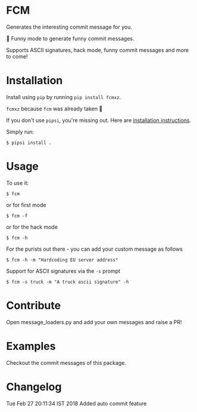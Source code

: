 # FCM

Generates the interesting commit message for you.

:ghost: Funny mode to generate funny commit messages.

Supports ASCII signatures, hack mode, funny commit messages and more to come!

# Installation

Install using `pip` by running `pip install fcmxz`.

`fcmxz` because `fcm` was already taken :ghost:

If you don't use `pipsi`, you're missing out.
Here are [installation instructions](https://github.com/mitsuhiko/pipsi#readme).

Simply run:

    $ pipsi install .


# Usage

To use it:

    $ fcm

or for first mode

    $ fcm -f

or for the hack mode

    $ fcm -h

For the purists out there - you can add your custom message as follows

    $ fcm -h -m "Hardcoding EU server address"

Support for ASCII signatures via the `-s` prompt

    $ fcm -s truck -m "A truck ascii signature" -h

# Contribute

Open message_loaders.py and add your own messages and raise a PR!

# Examples

Checkout the commit messages of this package.

# Changelog

Tue Feb 27 20:11:34 IST 2018 Added auto commit feature
